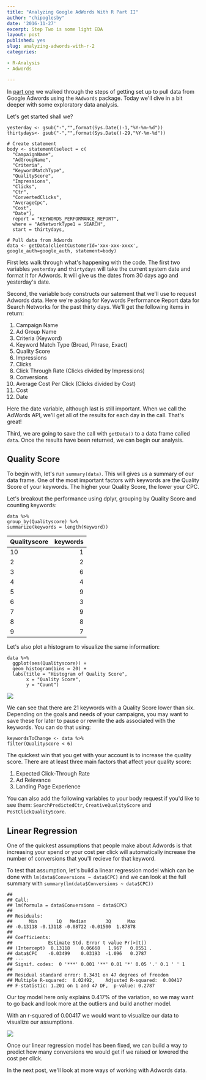 ```yaml
---
title: "Analyzing Google AdWords With R Part II"
author: "chipoglesby"
date: '2016-11-27'
excerpt: Step Two is some light EDA
layout: post
published: yes
slug: analyzing-adwords-with-r-2
categories: 

- R-Analysis
- Adwords

---
```





In [part one](http://www.chipoglesby.com/2016/11/analyzing-adwords-with-r-1/) we walked through the steps of getting set up to pull data from Google Adwords using the `RAdwords` package. Today we'll dive in a bit deeper with some exploratory data analysis.

Let's get started shall we?

````
yesterday <- gsub("-","",format(Sys.Date()-1,"%Y-%m-%d"))
thirtydays<- gsub("-","",format(Sys.Date()-29,"%Y-%m-%d"))

# Create statement
body <- statement(select = c(
  "CampaignName",
  "AdGroupName",
  "Criteria",
  "KeywordMatchType",
  "QualityScore",
  "Impressions",
  "Clicks",
  "Ctr",
  "ConvertedClicks",
  "AverageCpc",
  "Cost",
  "Date"),
  report = "KEYWORDS_PERFORMANCE_REPORT",
  where = "AdNetworkType1 = SEARCH",
  start = thirtydays,
                  
# Pull data from Adwords
data <- getData(clientCustomerId='xxx-xxx-xxxx', google_auth=google_auth, statement=body)
````

First lets walk through what's happening with the code. The first two variables `yesterday` and `thirtydays` will take the current system date and format it for Adwords. It will give us the dates from 30 days ago and yesterday's date.

Second, the variable `body` constructs our satement that we'll use to request Adwords data. Here we're asking for Keywords Performance Report data for Search Networks for the past thirty days. We'll get the following items in return:

1. Campaign Name
1. Ad Group Name
1. Criteria (Keyword)
1. Keyword Match Type (Broad, Phrase, Exact)
1. Quality Score
1. Impressions
1. Clicks
1. Click Through Rate (Clicks divided by Impressions)
1. Conversions
1. Average Cost Per Click (Clicks divided by Cost)
1. Cost
1. Date

Here the date variable, although last is still important. When we call the AdWords API, we'll get all of the results for each day in the call. That's great!

Third, we are going to save the call with `getData()` to a data frame called `data`. Once the results have been returned, we can begin our analysis.

## Quality Score

To begin with, let's run `summary(data)`. This will gives us a summary of our data frame. One of the most important factors with keywords are the Quality Score of your keywords. The higher your Quality Score, the lower your CPC.

Let's breakout the performance using dplyr, grouping by Quality Score and counting keywords:

````
data %>% 
group_by(Qualityscore) %>% 
summarize(keywords = length(Keyword))
````


|Qualityscore | keywords|
|:------------|--------:|
|10           |        1|
|2            |        2|
|3            |        6|
|4            |        4|
|5            |        9|
|6            |        3|
|7            |        9|
|8            |        8|
|9            |        7|



Let's also plot a histogram to visualize the same information:

````
data %>% 
  ggplot(aes(Qualityscore)) + 
  geom_histogram(bins = 20) +
  labs(title = "Histogram of Quality Score", 
       x = "Quality Score", 
       y = "Count")
`````
![](https://storage.googleapis.com/www.chipoglesby.com/wp-content/uploads/2016/11/adwords-histogram.png)

We can see that there are 21 keywords with a Quality Score lower than six. Depending on the goals and needs of your campaigns, you may want to save these for later to pause or rewrite the ads associated with the keywords. You can do that using:

````
keywordsToChange <- data %>% 
filter(Qualityscore < 6)
````
The quickest win that you get with your account is to increase the quality score. There are at least three main factors that affect your quality score:

1. Expected Click-Through Rate
1. Ad Relevance
1. Landing Page Experience

You can also add the following variables to your body request if you'd like to see them: `SearchPredictedCtr`, `CreativeQualityScore` and `PostClickQualityScore`.

## Linear Regression

One of the quickest assumptions that people make about Adwords is that increasing your spend or your cost per click will automatically increase the number of conversions that you'll recieve for that keyword. 

To test that assumption, let's build a linear regression model which can be done with `lm(data$Conversions ~ data$CPC)` and we can look at the full summary with `summary(lm(data$Conversions ~ data$CPC))`


```
## 
## Call:
## lm(formula = data$Conversions ~ data$CPC)
## 
## Residuals:
##      Min       1Q   Median       3Q      Max 
## -0.13118 -0.13118 -0.08722 -0.01500  1.87878 
## 
## Coefficients:
##             Estimate Std. Error t value Pr(>|t|)  
## (Intercept)  0.13118    0.06668   1.967   0.0551 .
## data$CPC    -0.03499    0.03193  -1.096   0.2787  
## ---
## Signif. codes:  0 '***' 0.001 '**' 0.01 '*' 0.05 '.' 0.1 ' ' 1
## 
## Residual standard error: 0.3431 on 47 degrees of freedom
## Multiple R-squared:  0.02492,	Adjusted R-squared:  0.00417 
## F-statistic: 1.201 on 1 and 47 DF,  p-value: 0.2787
```

Our toy model here only explains 0.417% of the variation, so we may want to go back and look more at the outliers and build another model.

With an r-squared of 0.00417 we would want to visualize our data to visualize our assumptions. 

![](https://storage.googleapis.com/www.chipoglesby.com/wp-content/uploads/2016/11/adwords-lm2.png)

Once our linear regression model has been fixed, we can build a way to predict how many conversions we would get if we raised or lowered the cost per click.

In the next post, we'll look at more ways of working with Adwords data.
